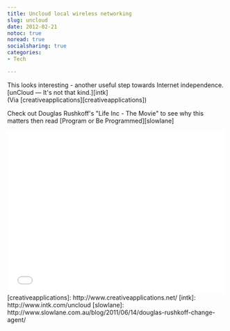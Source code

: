 ```yaml
---
title: Uncloud local wireless networking
slug: uncloud
date: 2012-02-21
notoc: true
noread: true
socialsharing: true
categories: 
- Tech

---
```

This looks interesting - another useful step towards Internet independence.  
[unCloud &#x2014; It's not that kind.][intk]  
(Via&#xa0;[creativeapplications][creativeapplications])  
  
Check out Douglas Rushkoff's "Life Inc - The Movie" to see why this matters then read [Program or Be Programmed][slowlane]
<div class="flex-video widescreen vimeo">
<iframe src="//player.vimeo.com/video/4655092" width="500" height="375" frameborder="0" webkitallowfullscreen mozallowfullscreen allowfullscreen></iframe>
</div>
[creativeapplications]: http://www.creativeapplications.net/
[intk]: http://www.intk.com/uncloud
[slowlane]: http://www.slowlane.com.au/blog/2011/06/14/douglas-rushkoff-change-agent/